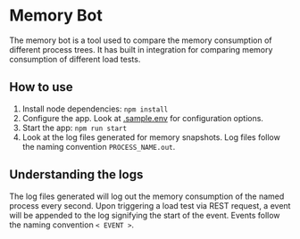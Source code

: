 # Memory Bot

The memory bot is a tool used to compare the memory consumption of different process
trees. It has built in integration for comparing memory consumption of different load tests.

## How to use

1. Install node dependencies:   ``npm install`` 
2. Configure the app. Look at [.sample.env](.sample.env) for configuration options.
3. Start the app:   ``npm run start``
4. Look at the log files generated for memory snapshots. Log files follow the naming convention `PROCESS_NAME.out`.

## Understanding the logs

The log files generated will log out the memory consumption of the named process every second.
Upon triggering a load test via REST request, a event will be appended to the log signifying the start of
the event. Events follow the naming convention `< EVENT >`.